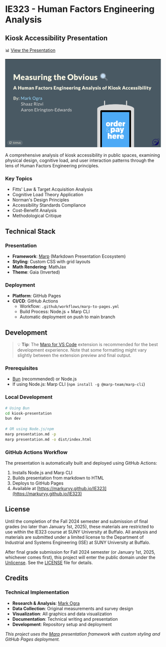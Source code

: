 # IE323 - Human Factors Engineering Analysis

## Kiosk Accessibility Presentation
📊 [View the Presentation](https://markuryy.github.io/IE323)

<a href="https://markuryy.github.io/IE323" target="_blank" rel="noopener noreferrer"><img src="kiosk-presentation/images/thumbnail.png" alt="Thumbnail" /></a>

A comprehensive analysis of kiosk accessibility in public spaces, examining physical design, cognitive load, and user interaction patterns through the lens of Human Factors Engineering principles.

### Key Topics
- Fitts' Law & Target Acquisition Analysis
- Cognitive Load Theory Application
- Norman's Design Principles
- Accessibility Standards Compliance
- Cost-Benefit Analysis
- Methodological Critique


## Technical Stack

### Presentation
- **Framework**: [Marp](https://marp.app/) (Markdown Presentation Ecosystem)
- **Styling**: Custom CSS with grid layouts
- **Math Rendering**: MathJax
- **Theme**: Gaia (Inverted)

### Deployment
- **Platform**: GitHub Pages
- **CI/CD**: GitHub Actions
  - Workflow: `.github/workflows/marp-to-pages.yml`
  - Build Process: Node.js + Marp CLI
  - Automatic deployment on push to main branch

## Development

> 💡 **Tip**: The [Marp for VS Code](https://marketplace.visualstudio.com/items?itemName=marp-team.marp-vscode) extension is recommended for the best development experience. Note that some formatting might vary slightly between the extension preview and final output.

### Prerequisites
- [Bun](https://bun.sh/) (recommended) or Node.js
- If using Node.js: Marp CLI (`npm install -g @marp-team/marp-cli`)

### Local Development
```bash
# Using Bun
cd kiosk-presentation
bun dev

# OR using Node.js/npm
marp presentation.md -p
marp presentation.md -o dist/index.html
```

### GitHub Actions Workflow
The presentation is automatically built and deployed using GitHub Actions:
1. Installs Node.js and Marp CLI
2. Builds presentation from markdown to HTML
3. Deploys to GitHub Pages
4. Available at [https://markuryy.github.io/IE323](https://markuryy.github.io/IE323)

## License

Until the completion of the Fall 2024 semester and submission of final grades (no later than January 1st, 2025), these materials are restricted to use within the IE323 course at SUNY University at Buffalo. All analysis and materials are submitted under a limited license to the Department of Industrial and Systems Engineering (ISE) at SUNY University at Buffalo.

After final grade submission for Fall 2024 semester (or January 1st, 2025, whichever comes first), this project will enter the public domain under the [Unlicense](https://unlicense.org/). See the [LICENSE](LICENSE) file for details.

## Credits

### Technical Implementation
- **Research & Analysis**: [Mark Ogra](https://markury.dev)
- **Data Collection**: Original measurements and survey design
- **Visualization**: All graphics and data visualization
- **Documentation**: Technical writing and presentation
- **Development**: Repository setup and deployment

*This project uses the [Marp](https://marp.app/) presentation framework with custom styling and GitHub Pages deployment.*